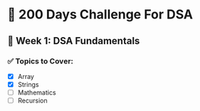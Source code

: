 # 🧠 200 Days Challenge For DSA

## 📅 Week 1: DSA Fundamentals

### ✅ Topics to Cover:
- [x] Array
- [x] Strings
- [ ] Mathematics
- [ ] Recursion
